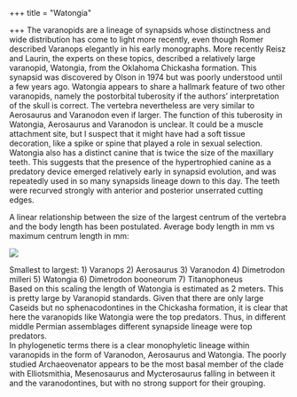 +++
title = "Watongia"

+++
The varanopids are a lineage of synapsids whose distinctness and wide
distribution has come to light more recently, even though Romer
described Varanops elegantly in his early monographs. More recently
Reisz and Laurin, the experts on these topics, described a relatively
large varanopid, Watongia, from the Oklahoma Chickasha formation. This
synapsid was discovered by Olson in 1974 but was poorly understood until
a few years ago. Watongia appears to share a hallmark feature of two
other varanopids, namely the postorbital tuberosity if the authors’
interpretation of the skull is correct. The vertebra nevertheless are
very similar to Aerosaurus and Varanodon even if larger. The function of
this tuberosity in Watongia, Aerosaurus and Varanodon is unclear. It
could be a muscle attachment site, but I suspect that it might have had
a soft tissue decoration, like a spike or spine that played a role in
sexual selection. Watongia also has a distinct canine that is twice the
size of the maxillary teeth. This suggests that the presence of the
hypertrophied canine as a predatory device emerged relatively early in
synapsid evolution, and was repeatedly used in so many synapsids lineage
down to this day. The teeth were recurved strongly with anterior and
posterior unserrated cutting edges.

A linear relationship between the size of the largest centrum of the
vertebra and the body length has been postulated. Average body length in
mm vs maximum centrum length in mm:

[![](https://i1.wp.com/photos1.blogger.com/blogger2/6438/855/320/synapsid_scaling.0.jpg)](http://photos1.blogger.com/blogger2/6438/855/1600/synapsid_scaling.0.jpg)

Smallest to largest: 1) Varanops 2) Aerosaurus 3) Varanodon 4)
Dimetrodon milleri 5) Watongia 6) Dimetrodon booneorum 7)
Titanophoneus  
Based on this scaling the length of Watongia is estimated as 2 meters.
This is pretty large by Varanopid standards. Given that there are only
large Caseids but no sphenacodontines in the Chickasha formation, it is
clear that here the varanopids like Watongia were the top predators.
Thus, in different middle Permian assemblages different synapside
lineage were top predators.  
In phylogenetic terms there is a clear monophyletic lineage within
varanopids in the form of Varanodon, Aerosaurus and Watongia. The poorly
studied Archaeovenator appears to be the most basal member of the clade
with Elliotsmithia, Mesenosaurus and Mycterosaurus falling in between it
and the varanodontines, but with no strong support for their grouping.
